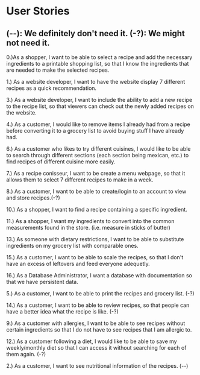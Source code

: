 <h1>User Stories</h1>
<h2>(--): We definitely don't need it. (-?): We might not need it. </h2>
<p>0.)As a shopper, I want to be able to select a recipe and add the necessary ingredients to a printable shopping list, so that I know the ingredients that are needed to make the selected recipes.</p>
<p>1.) As a website developer, I want to have the website display 7 different recipes as a quick recommendation.</p>
<p>3.) As a website developer, I want to include the ability to add a new recipe to the recipe list, so that viewers can check out the newly added recipes on the website.</p>
<p>4.) As a customer, I would like to remove items I already had from a recipe before converting it to a grocery list to avoid buying stuff I have already had.</p>
<p>6.) As a customer who likes to try different cuisines, I would like to be able to search through different sections (each section being mexican, etc.) to find recipes of different cuisine more easily.</p>
<p>7.) As a recipe conisseur, I want to be create a menu webpage, so that it allows them to select 7 different recipes to make in a week.</p>
<p>8.) As a customer, I want to be able to create/login to an account to view and store recipes.(-?)</p>
<p>10.) As a shopper, I want to find a recipe containing a specific ingredient.</p>
<p>11.) As a shopper, I want my ingredients to convert into the common measurements found in the store. (i.e. measure in sticks of butter)</p>
<p>13.) As someone with dietary restrictions, I want to be able to substitute ingredients on my grocery list with comparable ones.</p>
<p>15.) As a customer, I want to be able to scale the recipes, so that I don't have an excess of leftovers and feed everyone adequetly. </p>
<p>16.) As a Database Administrator, I want a database with documentation so that we have persistent data. </p>
<p>5.) As a customer, I want to be able to print the recipes and grocery list. (-?)</p>
<p>14.) As a customer, I want to be able to review recipes, so that people can have a better idea what the recipe is like. (-?)</p>
<p>9.) As a customer with allergies, I want to be able to see recipes without certain ingredients so that I do not have to see recipes that I am allergic to.</p>
<p>12.) As a customer following a diet, I would like to be able to save my weekly/monthly diet so that I can access it without searching for each of them again. (-?)</p>
<p>2.) As a customer, I want to see nutritional information of the recipes. (--)</p>

